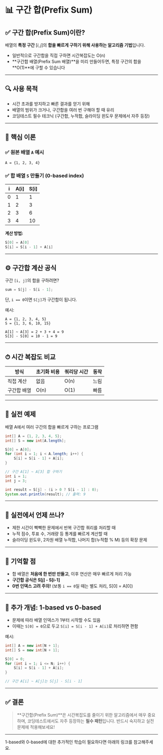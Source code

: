 # 📊 구간 합(Prefix Sum)

## ✅ 구간 합(Prefix Sum)이란?

배열의 **특정 구간** $[i, j]$의 **합을 빠르게 구하기 위해 사용하는 알고리즘 기법**입니다.

* 일반적으로 구간합을 직접 구하면 시간복잡도는 O(n)
* \*\*구간합 배열(Prefix Sum 배열)\*\*을 미리 만들어두면, 특정 구간의 합을 \*\*O(1)\*\*에 구할 수 있습니다

---

## 🔍 사용 목적

* 시간 초과를 방지하고 빠른 결과를 얻기 위해
* 배열의 범위가 크거나, 구간합을 여러 번 구해야 할 때 유리
* 코딩테스트 필수 테크닉 (구간합, 누적합, 슬라이딩 윈도우 문제에서 자주 등장)

---

## 🧮 핵심 이론

### ✅ 원본 배열 `A` 예시

```text
A = {1, 2, 3, 4}
```

### ✅ 합 배열 `S` 만들기 (0-based index)

| i | A\[i] | S\[i] |
| - | ----- | ----- |
| 0 | 1     | 1     |
| 1 | 2     | 3     |
| 2 | 3     | 6     |
| 3 | 4     | 10    |

**계산 방법:**

```java
S[0] = A[0]
S[i] = S[i - 1] + A[i]
```

---

## ⚙️ 구간합 계산 공식

구간 `[i, j]`의 합을 구하려면?

```java
sum = S[j] - S[i - 1];
```

단, `i == 0`이면 `S[j]`가 구간합이 됩니다.

예시:

```text
A = {1, 2, 3, 4, 5}
S = {1, 3, 6, 10, 15}

A[1] ~ A[3] = 2 + 3 + 4 = 9
S[3] - S[0] = 10 - 1 = 9
```

---

## ⏱ 시간 복잡도 비교

| 방식     | 초기화 비용 | 쿼리당 시간 | 동작 |
| ------ | ------ | ------ |----|
| 직접 계산  | 없음     | O(n)   | 느림 |
| 구간합 배열 | O(n)   | O(1)   | 빠름 |

---

## 📌 실전 예제

배열 A에서 여러 구간의 합을 빠르게 구하는 프로그램

```java
int[] A = {1, 2, 3, 4, 5};
int[] S = new int[A.length];

S[0] = A[0];
for (int i = 1; i < A.length; i++) {
    S[i] = S[i - 1] + A[i];
}

// 구간 A[1] ~ A[3] 합 구하기
int i = 1;
int j = 3;

int result = S[j] - (i > 0 ? S[i - 1] : 0);
System.out.println(result); // 출력: 9
```

---

## 🧠 실전에서 언제 쓰나?

* 제한 시간이 빡빡한 문제에서 반복 구간합 쿼리를 처리할 때
* 누적 점수, 투표 수, 거래량 등 통계를 빠르게 계산할 때
* 슬라이딩 윈도우, 2차원 배열 누적합, 나머지 합(누적합 % M) 등의 확장 문제

---

## 📌 기억할 점

* 합 배열은 **처음에 한 번만 만들고**, 이후 연산은 매우 빠르게 처리 가능
* **구간합 공식은 S\[j] - S\[i-1]**
* **0번 인덱스 고려 주의!** (보통 `i == 0`일 때는 별도 처리, S[0] = A[0])

---

## 🧾 추가 개념: 1-based vs 0-based

* 문제에 따라 배열 인덱스가 1부터 시작할 수도 있음
* 이때는 `S[0] = 0`으로 두고 `S[i] = S[i - 1] + A[i]`로 처리하면 편함

예시:

```java
int[] A = new int[N + 1];
int[] S = new int[N + 1];

S[0] = 0;
for (int i = 1; i <= N; i++) {
    S[i] = S[i - 1] + A[i];
}

// 구간 A[i] ~ A[j]는 S[j] - S[i - 1]
```

---

## ✅ 결론

> \*\*구간합(Prefix Sum)\*\*은 시간복잡도를 줄이기 위한 알고리즘에서 매우 중요하며,
> 코딩테스트에서도 자주 등장하는 **필수 패턴**입니다.
> 반드시 숙지하고 실전 문제에 적용해보세요!

---

1-based와 0-based에 대한 추가적인 학습이 필요하다면 아래의 링크를 참고해주세요.